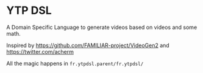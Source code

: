 YTP DSL
===

A Domain Specific Language to generate videos based on videos and some math.

Inspired by https://github.com/FAMILIAR-project/VideoGen2 and https://twitter.com/acherm

All the magic happens in `fr.ytpdsl.parent/fr.ytpdsl/`